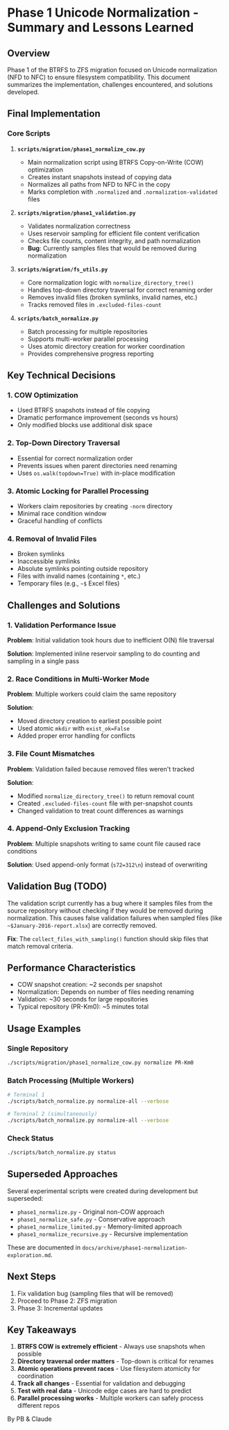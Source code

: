 # Phase 1 Unicode Normalization - Summary and Lessons Learned

## Overview

Phase 1 of the BTRFS to ZFS migration focused on Unicode normalization (NFD to NFC) to ensure filesystem compatibility. This document summarizes the implementation, challenges encountered, and solutions developed.

## Final Implementation

### Core Scripts

1. **`scripts/migration/phase1_normalize_cow.py`**
   - Main normalization script using BTRFS Copy-on-Write (COW) optimization
   - Creates instant snapshots instead of copying data
   - Normalizes all paths from NFD to NFC in the copy
   - Marks completion with `.normalized` and `.normalization-validated` files

2. **`scripts/migration/phase1_validation.py`**
   - Validates normalization correctness
   - Uses reservoir sampling for efficient file content verification
   - Checks file counts, content integrity, and path normalization
   - **Bug**: Currently samples files that would be removed during normalization

3. **`scripts/migration/fs_utils.py`**
   - Core normalization logic with `normalize_directory_tree()`
   - Handles top-down directory traversal for correct renaming order
   - Removes invalid files (broken symlinks, invalid names, etc.)
   - Tracks removed files in `.excluded-files-count`

4. **`scripts/batch_normalize.py`**
   - Batch processing for multiple repositories
   - Supports multi-worker parallel processing
   - Uses atomic directory creation for worker coordination
   - Provides comprehensive progress reporting

## Key Technical Decisions

### 1. COW Optimization
- Used BTRFS snapshots instead of file copying
- Dramatic performance improvement (seconds vs hours)
- Only modified blocks use additional disk space

### 2. Top-Down Directory Traversal
- Essential for correct normalization order
- Prevents issues when parent directories need renaming
- Uses `os.walk(topdown=True)` with in-place modification

### 3. Atomic Locking for Parallel Processing
- Workers claim repositories by creating `-norm` directory
- Minimal race condition window
- Graceful handling of conflicts

### 4. Removal of Invalid Files
- Broken symlinks
- Inaccessible symlinks
- Absolute symlinks pointing outside repository
- Files with invalid names (containing `*`, etc.)
- Temporary files (e.g., `~$` Excel files)

## Challenges and Solutions

### 1. Validation Performance Issue
**Problem**: Initial validation took hours due to inefficient O(N) file traversal

**Solution**: Implemented inline reservoir sampling to do counting and sampling in a single pass

### 2. Race Conditions in Multi-Worker Mode
**Problem**: Multiple workers could claim the same repository

**Solution**: 
- Moved directory creation to earliest possible point
- Used atomic `mkdir` with `exist_ok=False`
- Added proper error handling for conflicts

### 3. File Count Mismatches
**Problem**: Validation failed because removed files weren't tracked

**Solution**:
- Modified `normalize_directory_tree()` to return removal count
- Created `.excluded-files-count` file with per-snapshot counts
- Changed validation to treat count differences as warnings

### 4. Append-Only Exclusion Tracking
**Problem**: Multiple snapshots writing to same count file caused race conditions

**Solution**: Used append-only format (`s72=312\n`) instead of overwriting

## Validation Bug (TODO)

The validation script currently has a bug where it samples files from the source repository without checking if they would be removed during normalization. This causes false validation failures when sampled files (like `~$January-2016-report.xlsx`) are correctly removed.

**Fix**: The `collect_files_with_sampling()` function should skip files that match removal criteria.

## Performance Characteristics

- COW snapshot creation: ~2 seconds per snapshot
- Normalization: Depends on number of files needing renaming
- Validation: ~30 seconds for large repositories
- Typical repository (PR-Km0): ~5 minutes total

## Usage Examples

### Single Repository
```bash
./scripts/migration/phase1_normalize_cow.py normalize PR-Km0
```

### Batch Processing (Multiple Workers)
```bash
# Terminal 1
./scripts/batch_normalize.py normalize-all --verbose

# Terminal 2 (simultaneously)
./scripts/batch_normalize.py normalize-all --verbose
```

### Check Status
```bash
./scripts/batch_normalize.py status
```

## Superseded Approaches

Several experimental scripts were created during development but superseded:
- `phase1_normalize.py` - Original non-COW approach
- `phase1_normalize_safe.py` - Conservative approach
- `phase1_normalize_limited.py` - Memory-limited approach
- `phase1_normalize_recursive.py` - Recursive implementation

These are documented in `docs/archive/phase1-normalization-exploration.md`.

## Next Steps

1. Fix validation bug (sampling files that will be removed)
2. Proceed to Phase 2: ZFS migration
3. Phase 3: Incremental updates

## Key Takeaways

1. **BTRFS COW is extremely efficient** - Always use snapshots when possible
2. **Directory traversal order matters** - Top-down is critical for renames
3. **Atomic operations prevent races** - Use filesystem atomicity for coordination
4. **Track all changes** - Essential for validation and debugging
5. **Test with real data** - Unicode edge cases are hard to predict
6. **Parallel processing works** - Multiple workers can safely process different repos

By PB & Claude